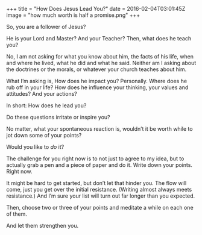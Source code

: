 +++
title = "How Does Jesus Lead You?"
date = 2016-02-04T03:01:45Z
image = "how much worth is half a promise.png"
+++

So, you are a follower of Jesus?

He is your Lord and Master? And your Teacher? Then, what does he teach you?

No, I am not asking for what you know about him, the facts of his life, when and where he lived, what he did and what he said. Neither am I asking about the doctrines or the morals, or whatever your church teaches about him.

What I’m asking is, How does he impact you? Personally. Where does he rub off in your life? How does he influence your thinking, your values and attitudes? And your actions?

In short: How does he lead you?

Do these questions irritate or inspire you?

No matter, what your spontaneous reaction is, wouldn’t it be worth while to jot down some of your points?

Would you like to *do* it?

The challenge for you right now is to not just to agree to my idea, but to actually grab a pen and a piece of paper and do it. Write down your points. Right now.

It might be hard to get started, but don’t let that hinder you. The flow will come, just you get over the initial resistance. (Writing almost always meets resistance.) And I’m sure your list will turn out far longer than you expected.

Then, choose two or three of your points and meditate a while on each one of them.

And let them strengthen you.

